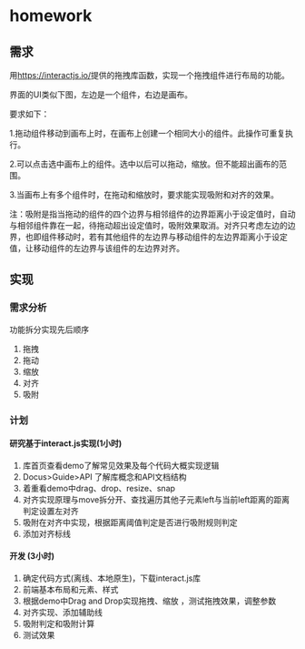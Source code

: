 # homework

## 需求

用<https://interactjs.io/>提供的拖拽库函数，实现一个拖拽组件进行布局的功能。

界面的UI类似下图，左边是一个组件，右边是画布。

要求如下：

1.拖动组件移动到画布上时，在画布上创建一个相同大小的组件。此操作可重复执行。

2.可以点击选中画布上的组件。选中以后可以拖动，缩放。但不能超出画布的范围。

3.当画布上有多个组件时，在拖动和缩放时，要求能实现吸附和对齐的效果。

注：吸附是指当拖动的组件的四个边界与相邻组件的边界距离小于设定值时，自动与相邻组件靠在一起，待拖动超出设定值时，吸附效果取消。对齐只考虑左边的边界，也即组件移动时，若有其他组件的左边界与移动组件的左边界距离小于设定值，让移动组件的左边界与该组件的左边界对齐。

## 实现

### 需求分析

功能拆分实现先后顺序

   1. 拖拽
   2. 拖动
   3. 缩放
   4. 对齐
   5. 吸附

### 计划

#### 研究基于interact.js实现(1小时)

1. 库首页查看demo了解常见效果及每个代码大概实现逻辑
2. Docus>Guide>API 了解库概念和API文档结构
3. 着重看demo中drag、drop、resize、snap
4. 对齐实现原理与move拆分开、查找遍历其他子元素left与当前left距离的距离判定设置左对齐
5. 吸附在对齐中实现，根据距离阈值判定是否进行吸附规则判定
6. 添加对齐标线

#### 开发 (3小时)

1. 确定代码方式(离线、本地原生)，下载interact.js库
2. 前端基本布局和元素、样式
3. 根据demo中Drag and Drop实现拖拽、缩放 ，测试拖拽效果，调整参数
4. 对齐实现、添加辅助线
5. 吸附判定和吸附计算
6. 测试效果
